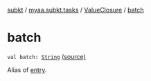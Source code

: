[subkt](../../index.md) / [myaa.subkt.tasks](../index.md) / [ValueClosure](index.md) / [batch](./batch.md)

# batch

`val batch: `[`String`](https://kotlinlang.org/api/latest/jvm/stdlib/kotlin/-string/index.html) [(source)](https://github.com/Myaamori/SubKt/blob/0.1.9/src/main/kotlin/myaa/subkt/tasks/tasks.kt#L444)

Alias of [entry](entry.md).

